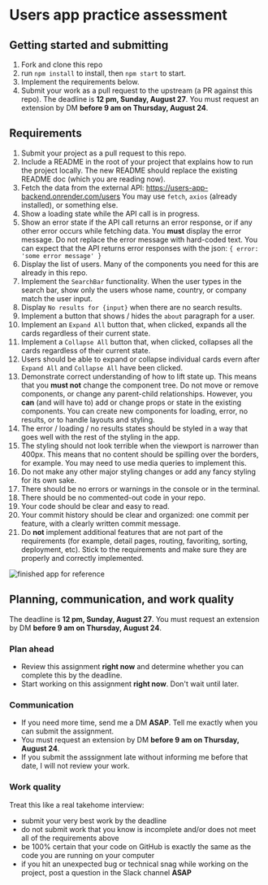 # Users app practice assessment

## Getting started and submitting
1. Fork and clone this repo
1. run `npm install` to install, then `npm start` to start.
1. Implement the requirements below.
1. Submit your work as a pull request to the upstream (a PR against this repo).
The deadline is **12 pm, Sunday, August 27**.
You must request an extension by DM **before 9 am on Thursday, August 24**.

## Requirements
1. Submit your project as a pull request to this repo.
1. Include a README in the root of your project that explains how to run the project locally. The new README should replace the existing README doc (which you are reading now).
1. Fetch the data from the external API: https://users-app-backend.onrender.com/users You may use `fetch`, `axios` (already installed), or something else.
1. Show a loading state while the API call is in progress.
1. Show an error state if the API call returns an error response, or if any other error occurs while fetching data. You **must** display the error message. Do not replace the error message with hard-coded text.
You can expect that the API returns error responses with the json: `{ error: 'some error message' }`
1. Display the list of users. Many of the components you need for this are already in this repo.
1. Implement the `SearchBar` functionality. When the user types in the search bar, show only the users whose name, country, or company match the user input.
1. Display `No results for {input}` when there are no search results.
1. Implement a button that shows / hides the `about` paragraph for a user.
1. Implement an `Expand All` button that, when clicked, expands all the cards regardless of their current state.
1. Implement a `Collapse All` button that, when clicked, collapses all the cards regardless of their current state.
1. Users should be able to expand or collapse individual cards evern after `Expand All` and `Collapse All` have been clicked.
1. Demonstrate correct understanding of how to lift state up. This means that you **must not** change the component tree. Do not move or remove components, or change any parent-child relationships. However, you **can** (and will have to) add or change props or state in the existing components. You can create new components for loading, error, no results, or to handle layouts and styling.
1. The error / loading / no results states should be styled in a way that goes well with the rest of the styling in the app.
1. The styling should not look terrible when the viewport is narrower than 400px. This means that no content should be spilling over the borders, for example. You may need to use media queries to implement this.
1. Do not make any other major styling changes or add any fancy styling for its own sake.
1. There should be no errors or warnings in the console or in the terminal.
1. There should be no commented-out code in your repo.
1. Your code should be clear and easy to read.
1. Your commit history should be clear and organized: one commit per feature, with a clearly written commit message.
1. Do **not** implement additional features that are not part of the requirements (for example, detail pages, routing, favoriting, sorting, deployment, etc). Stick to the requirements and make sure they are properly and correctly implemented.

![finished app for reference](./users-app-completed.png)

## Planning, communication, and work quality
The deadline is **12 pm, Sunday, August 27**.
You must request an extension by DM **before 9 am on Thursday, August 24**.

### Plan ahead
- Review this assignment **right now** and determine whether you can complete this by the deadline.
- Start working on this assignment **right now**. Don't wait until later.

### Communication
- If you need more time, send me a DM **ASAP**. Tell me exactly when you can submit the assignment.
- You must request an extension by DM **before 9 am on Thursday, August 24**.
- If you submit the asssignment late without informing me before that date, I will not review your work.

### Work quality
Treat this like a real takehome interview:
- submit your very best work by the deadline
- do not submit work that you know is incomplete and/or does not meet all of the requirements above
- be 100% certain that your code on GitHub is exactly the same as the code you are running on your computer
- if you hit an unexpected bug or technical snag while working on the project, post a question in the Slack channel **ASAP**

